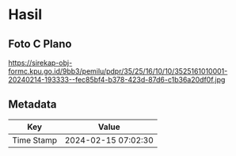 # Hasil

## Foto C Plano

https://sirekap-obj-formc.kpu.go.id/9bb3/pemilu/pdpr/35/25/16/10/10/3525161010001-20240214-193333--fec85bf4-b378-423d-87d6-c1b36a20df0f.jpg


## Metadata

| Key        | Value               |
| ---------- | ------------------- |
| Time Stamp | 2024-02-15 07:02:30 |



